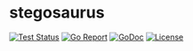 # stegosaurus

[![Test Status](https://gavincabbage.com/stegosaurus/workflows/go%20test/badge.svg)](https://gavincabbage.com/stegosaurus/actions)
[![Go Report](https://goreportcard.com/badge/gavincabbage.com/stegosaurus)](https://goreportcard.com/report/gavincabbage.com/stegosaurus)
[![GoDoc](https://godoc.org/gavincabbage.com/stegosaurus?status.svg)](https://godoc.org/gavincabbage.com/stegosaurus)
[![License](http://img.shields.io/badge/License-MIT-blue.svg)](https://gavincabbage.com/stegosaurus/blob/master/LICENSE)

